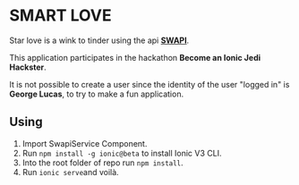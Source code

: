 # SMART LOVE

Star love is a wink to tinder using the api **[SWAPI](https://swapi.co/documentation)**.

This application participates in the hackathon **Become an Ionic Jedi Hackster**.

It is not possible to create a user since the identity of the user "logged in" is **George Lucas**, to try to make a fun application.

## Using
1.  Import SwapiService Component.
2.  Run `npm install -g ionic@beta` to install Ionic V3 CLI.
3.  Into the root folder of repo run `npm install`.
4.  Run `ionic serve`and voilà.